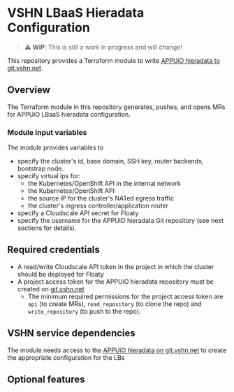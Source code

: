 # VSHN LBaaS Hieradata Configuration

> :warning: **WIP**: This is still a work in progress and will change!

This repository provides a Terraform module to write [APPUiO hieradata to git.vshn.net](https://git.vshn.net/appuio/appuio_hieradata).

## Overview

The Terraform module in this repository generates, pushes, and opens MRs for APPUiO LBaaS hieradata configuration.

### Module input variables

The module provides variables to

* specify the cluster's id, base domain, SSH key, router backends, bootstrap node.
* specify virtual ips for:
  * the Kubernetes/OpenShift API in the internal network
  * the Kubernetes/OpenShift API
  * the source IP for the cluster's NATed egress traffic
  * the cluster's ingress controller/application router
* specify a Cloudscale API secret for Floaty
* specify the username for the APPUiO hieradata Git repository (see next sections for details).

## Required credentials

* A read/write Cloudscale API token in the project in which the cluster should be deployed for Floaty
* A project access token for the APPUiO hieradata repository must be created on [git.vshn.net](https://git.vshn.net/appuio/appuio_hieradata/-/settings/access_tokens)
  * The minimum required permissions for the project access token are `api` (to create MRs), `read_repository` (to clone the repo) and `write_repository` (to push to the repo).

## VSHN service dependencies

The module needs access to the [APPUiO hieradata on git.vshn.net](https://git.vshn.net/appuio/appuio_hieradata) to create the appropriate configuration for the LBs

## Optional features
